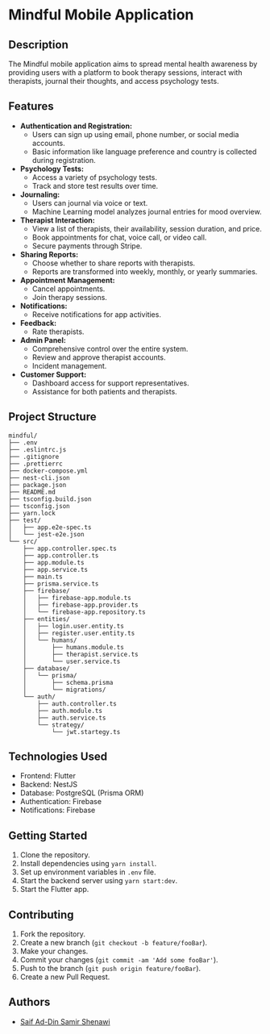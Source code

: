 # Mindful Mobile Application

## Description
The Mindful mobile application aims to spread mental health awareness by providing users with a platform to book therapy sessions, interact with therapists, journal their thoughts, and access psychology tests.

## Features
- **Authentication and Registration:**
    - Users can sign up using email, phone number, or social media accounts.
    - Basic information like language preference and country is collected during registration.
- **Psychology Tests:**
    - Access a variety of psychology tests.
    - Track and store test results over time.
- **Journaling:**
    - Users can journal via voice or text.
    - Machine Learning model analyzes journal entries for mood overview.
- **Therapist Interaction:**
    - View a list of therapists, their availability, session duration, and price.
    - Book appointments for chat, voice call, or video call.
    - Secure payments through Stripe.
- **Sharing Reports:**
    - Choose whether to share reports with therapists.
    - Reports are transformed into weekly, monthly, or yearly summaries.
- **Appointment Management:**
    - Cancel appointments.
    - Join therapy sessions.
- **Notifications:**
    - Receive notifications for app activities.
- **Feedback:**
    - Rate therapists.
- **Admin Panel:**
    - Comprehensive control over the entire system.
    - Review and approve therapist accounts.
    - Incident management.
- **Customer Support:**
    - Dashboard access for support representatives.
    - Assistance for both patients and therapists.

## Project Structure
```
mindful/
├── .env
├── .eslintrc.js
├── .gitignore
├── .prettierrc
├── docker-compose.yml
├── nest-cli.json
├── package.json
├── README.md
├── tsconfig.build.json
├── tsconfig.json
├── yarn.lock
├── test/
│   ├── app.e2e-spec.ts
│   └── jest-e2e.json
└── src/
    ├── app.controller.spec.ts
    ├── app.controller.ts
    ├── app.module.ts
    ├── app.service.ts
    ├── main.ts
    ├── prisma.service.ts
    ├── firebase/
    │   ├── firebase-app.module.ts
    │   ├── firebase-app.provider.ts
    │   └── firebase-app.repository.ts
    ├── entities/
    │   ├── login.user.entity.ts
    │   ├── register.user.entity.ts
    │   └── humans/
    │       ├── humans.module.ts
    │       ├── therapist.service.ts
    │       └── user.service.ts
    ├── database/
    │   └── prisma/
    │       ├── schema.prisma
    │       └── migrations/
    └── auth/
        ├── auth.controller.ts
        ├── auth.module.ts
        ├── auth.service.ts
        └── strategy/
            └── jwt.startegy.ts
```

## Technologies Used
- Frontend: Flutter
- Backend: NestJS
- Database: PostgreSQL (Prisma ORM)
- Authentication: Firebase
- Notifications: Firebase

## Getting Started
1. Clone the repository.
2. Install dependencies using `yarn install`.
3. Set up environment variables in `.env` file.
4. Start the backend server using `yarn start:dev`.
5. Start the Flutter app.

## Contributing
1. Fork the repository.
2. Create a new branch (`git checkout -b feature/fooBar`).
3. Make your changes.
4. Commit your changes (`git commit -am 'Add some fooBar'`).
5. Push to the branch (`git push origin feature/fooBar`).
6. Create a new Pull Request.

## Authors
- [Saif Ad-Din Samir Shenawi](https://github.com/ZodicSlanser)

[//]: # (## License)

[//]: # (This project is licensed under the MIT License - see the [LICENSE]&#40;LICENSE&#41; file for details.)

[//]: # ()
[//]: # (---)

